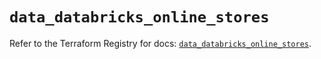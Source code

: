 # `data_databricks_online_stores`

Refer to the Terraform Registry for docs: [`data_databricks_online_stores`](https://registry.terraform.io/providers/databricks/databricks/1.87.1/docs/data-sources/online_stores).
